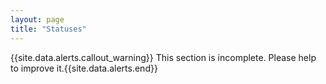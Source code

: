 ```yaml
---
layout: page
title: "Statuses"
---
```


{{site.data.alerts.callout_warning}} This section is incomplete. Please help to improve it.{{site.data.alerts.end}} 